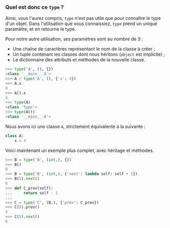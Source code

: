 ### Quel est donc ce `type` ?

Ainsi, vous l'aurez compris, `type` n'est pas utile que pour connaître le type d'un objet.
Dans l'utilisation que vous connaissiez, `type` prend un unique paramètre, et en retourne le type.

Pour notre autre utilisation, ses paramètres sont au nombre de 3 :

- Une chaîne de caractères représentant le nom de la classe à créer ;
- Un tuple contenant les classes dont nous héritons (`object` est implicite) ;
- Le dictionnaire des attributs et méthodes de la nouvelle classe.

```python
>>> type('A', (), {})
<class '__main__.A'>
>>> A = type('A', (), {'x': 4})
>>> A.x
4
>>> A().x
4
>>> type(A)
<class 'type'>
>>> type(A())
<class '__main__.A'>
```

Nous avons ici une classe `A`, strictement équivalente à la suivante :

```python
class A:
    x = 4
```

Voici maintenant un exemple plus complet, avec héritage et méthodes.

```python
>>> B = type('B', (int,), {})
>>> B()
0
>>> B = type('B', (int,), {'next': lambda self: self + 1})
>>> B(5).next()
6
>>> def C_prev(self):
...     return self - 1
...
>>> C = type('C', (B,), {'prev': C_prev})
>>> C(5).prev()
4
>>> C(5).next()
6
```
